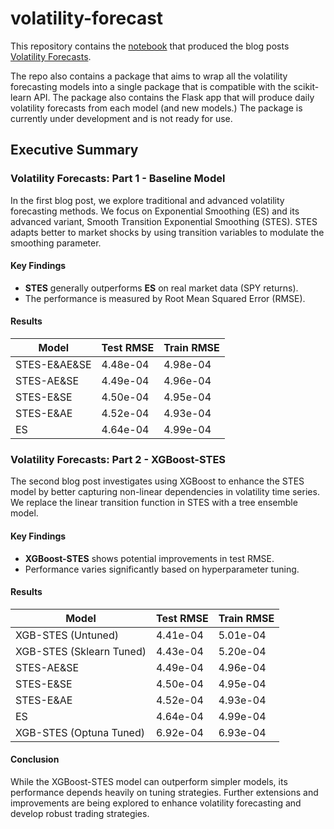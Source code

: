 # volatility-forecast
This repository contains the [notebook](https://github.com/steveta/volatility-forecast/blob/main/volatility_forecast/notebooks/stes_volatility_forecast.ipynb) that produced the blog posts [Volatility Forecasts](https://steveya.github.io/tags/volatility-forecast/). 

The repo also contains a package that aims to wrap all the volatility forecasting models into a single package that is compatible with the scikit-learn API. The package also contains the Flask app that will produce daily volatility forecasts from each model (and new models.) The package is currently under development and is not ready for use. 

## Executive Summary

### Volatility Forecasts: Part 1 - Baseline Model

In the first blog post, we explore traditional and advanced volatility forecasting methods. We focus on Exponential Smoothing (ES) and its advanced variant, Smooth Transition Exponential Smoothing (STES). STES adapts better to market shocks by using transition variables to modulate the smoothing parameter.

#### Key Findings

- **STES** generally outperforms **ES** on real market data (SPY returns).
- The performance is measured by Root Mean Squared Error (RMSE).

#### Results

| Model | Test RMSE | Train RMSE |
| --- | --- | --- |
| STES-E&AE&SE | 4.48e-04 | 4.98e-04 |
| STES-AE&SE   | 4.49e-04 | 4.96e-04 |
| STES-E&SE    | 4.50e-04 | 4.95e-04 |
| STES-E&AE    | 4.52e-04 | 4.93e-04 |
| ES           | 4.64e-04 | 4.99e-04 |

### Volatility Forecasts: Part 2 - XGBoost-STES

The second blog post investigates using XGBoost to enhance the STES model by better capturing non-linear dependencies in volatility time series. We replace the linear transition function in STES with a tree ensemble model.

#### Key Findings

- **XGBoost-STES** shows potential improvements in test RMSE.
- Performance varies significantly based on hyperparameter tuning.

#### Results

| Model | Test RMSE | Train RMSE |
| --- | --- | --- |
| XGB-STES (Untuned)  | 4.41e-04 | 5.01e-04 |
| XGB-STES (Sklearn Tuned)  | 4.43e-04 | 5.20e-04 |
| STES-AE&SE | 4.49e-04 | 4.96e-04 |
| STES-E&SE  | 4.50e-04 | 4.95e-04 |
| STES-E&AE  | 4.52e-04 | 4.93e-04 |
| ES         | 4.64e-04 | 4.99e-04 |
| XGB-STES (Optuna Tuned)  | 6.92e-04 | 6.93e-04 |

#### Conclusion

While the XGBoost-STES model can outperform simpler models, its performance depends heavily on tuning strategies. Further extensions and improvements are being explored to enhance volatility forecasting and develop robust trading strategies.
